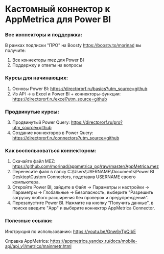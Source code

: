 # Кастомный коннектор к AppMetrica для Power BI

### Все коннекторы и поддержка:
В рамках подписки "ПРО" на Boosty https://boosty.to/morinad вы получите:
1) Все коннекторы mez для Power BI 
2) Поддержку и ответы на вопросы

### Курсы для начинающих:
1) Основы Power BI: https://directprorf.ru/basics?utm_source=github
2) Из API -> в Excel и Power BI + коннекторы-функции: https://directprorf.ru/excel?utm_source=github

### Продвинутые курсы:
3) Продвинутый Power Query: https://directprorf.ru/pro?utm_source=github
4) Создание коннекторов в Power Query: https://directprorf.ru/connectors?utm_source=github


### Как воспользоваться коннектором:

1) Скачайте файл MEZ: https://github.com/morinad/appmetrica_pq/raw/master/AppMetrica.mez
2) Перенесите файл в папку C:\Users\USERNAME\Documents\Power BI Desktop\Custom Connectors, подставив USERNAME своего компьютера.
3) Откройте Power BI, зайдите в Файл -> Параметры и настройки -> Параметры -> Глобальные -> Безопасность, выберите "Разрешить загрузку любого расширения без проверок и предупреждений".
4) Перезапустите Power BI. Нажмите на кнопку "Получить данные", в поиске введите "App" и выберите коннектор AppMetrica Connector.

### Полезные ссылки:
Инструкция по использованию: https://youtu.be/Gnw6yTpQlbE

Справка AppMetrica: https://appmetrica.yandex.ru/docs/mobile-api/api_v1/metrics/mainmetr.html



